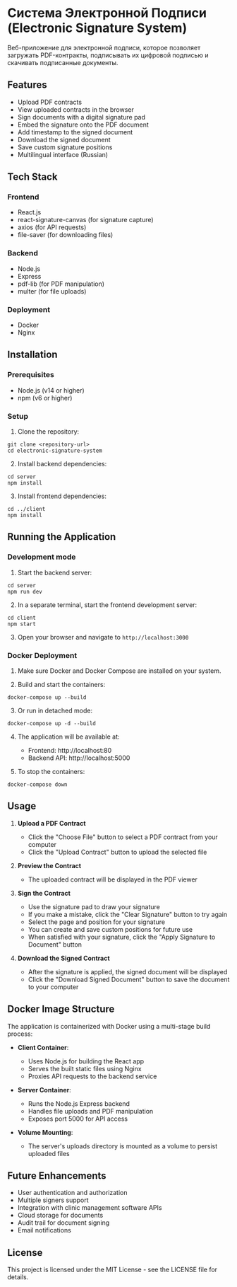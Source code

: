# Система Электронной Подписи (Electronic Signature System)

Веб-приложение для электронной подписи, которое позволяет загружать PDF-контракты, подписывать их цифровой подписью и скачивать подписанные документы.

## Features

- Upload PDF contracts
- View uploaded contracts in the browser
- Sign documents with a digital signature pad
- Embed the signature onto the PDF document
- Add timestamp to the signed document
- Download the signed document
- Save custom signature positions
- Multilingual interface (Russian)

## Tech Stack

### Frontend
- React.js
- react-signature-canvas (for signature capture)
- axios (for API requests)
- file-saver (for downloading files)

### Backend
- Node.js
- Express
- pdf-lib (for PDF manipulation)
- multer (for file uploads)

### Deployment
- Docker
- Nginx

## Installation

### Prerequisites
- Node.js (v14 or higher)
- npm (v6 or higher)

### Setup

1. Clone the repository:
```
git clone <repository-url>
cd electronic-signature-system
```

2. Install backend dependencies:
```
cd server
npm install
```

3. Install frontend dependencies:
```
cd ../client
npm install
```

## Running the Application

### Development mode

1. Start the backend server:
```
cd server
npm run dev
```

2. In a separate terminal, start the frontend development server:
```
cd client
npm start
```

3. Open your browser and navigate to `http://localhost:3000`

### Docker Deployment

1. Make sure Docker and Docker Compose are installed on your system.

2. Build and start the containers:
```
docker-compose up --build
```

3. Or run in detached mode:
```
docker-compose up -d --build
```

4. The application will be available at:
   - Frontend: http://localhost:80
   - Backend API: http://localhost:5000

5. To stop the containers:
```
docker-compose down
```

## Usage

1. **Upload a PDF Contract**
   - Click the "Choose File" button to select a PDF contract from your computer
   - Click the "Upload Contract" button to upload the selected file

2. **Preview the Contract**
   - The uploaded contract will be displayed in the PDF viewer

3. **Sign the Contract**
   - Use the signature pad to draw your signature
   - If you make a mistake, click the "Clear Signature" button to try again
   - Select the page and position for your signature
   - You can create and save custom positions for future use
   - When satisfied with your signature, click the "Apply Signature to Document" button

4. **Download the Signed Contract**
   - After the signature is applied, the signed document will be displayed
   - Click the "Download Signed Document" button to save the document to your computer

## Docker Image Structure

The application is containerized with Docker using a multi-stage build process:

- **Client Container**: 
  - Uses Node.js for building the React app
  - Serves the built static files using Nginx
  - Proxies API requests to the backend service

- **Server Container**:
  - Runs the Node.js Express backend
  - Handles file uploads and PDF manipulation
  - Exposes port 5000 for API access

- **Volume Mounting**:
  - The server's uploads directory is mounted as a volume to persist uploaded files

## Future Enhancements

- User authentication and authorization
- Multiple signers support
- Integration with clinic management software APIs
- Cloud storage for documents
- Audit trail for document signing
- Email notifications

## License

This project is licensed under the MIT License - see the LICENSE file for details. 